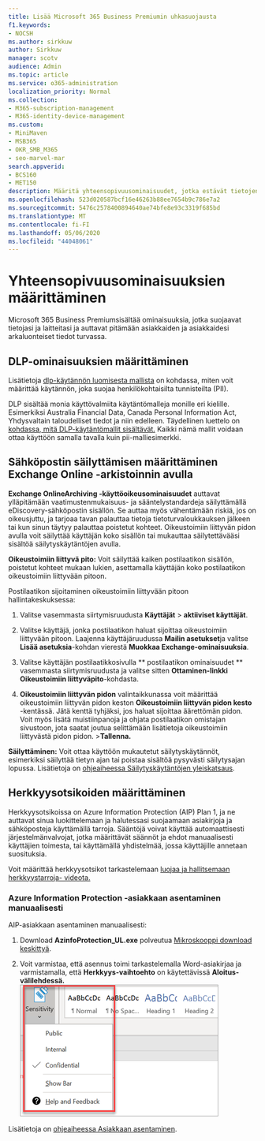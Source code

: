 ```yaml
---
title: Lisää Microsoft 365 Business Premiumin uhkasuojausta
f1.keywords:
- NOCSH
ms.author: sirkkuw
author: Sirkkuw
manager: scotv
audience: Admin
ms.topic: article
ms.service: o365-administration
localization_priority: Normal
ms.collection:
- M365-subscription-management
- M365-identity-device-management
ms.custom:
- MiniMaven
- MSB365
- OKR_SMB_M365
- seo-marvel-mar
search.appverid:
- BCS160
- MET150
description: Määritä yhteensopivuusominaisuudet, jotka estävät tietojen häviämisen ja auttavat pitämään asiakkaiden ja asiakkaidesi arkaluonteiset tiedot turvassa.
ms.openlocfilehash: 523d020587bcf16e46263b88ee7654b9c786e7a2
ms.sourcegitcommit: 5476c2578400894640ae74bfe8e93c3319f685bd
ms.translationtype: MT
ms.contentlocale: fi-FI
ms.lasthandoff: 05/06/2020
ms.locfileid: "44048061"
---
```

# <a name="set-up-compliance-features"></a>Yhteensopivuusominaisuuksien määrittäminen

Microsoft 365 Business Premiumsisältää ominaisuuksia, jotka suojaavat tietojasi ja laitteitasi ja auttavat pitämään asiakkaiden ja asiakkaidesi arkaluonteiset tiedot turvassa.

## <a name="set-up-dlp-features"></a>DLP-ominaisuuksien määrittäminen

Lisätietoja [dlp-käytännön luomisesta mallista](https://support.office.com/article/59414438-99f5-488b-975c-5023f2254369) on kohdassa, miten voit määrittää käytännön, joka suojaa henkilökohtaisilta tunnisteilta (PII). 
  
DLP sisältää monia käyttövalmiita käytäntömalleja monille eri kielille. Esimerkiksi Australia Financial Data, Canada Personal Information Act, Yhdysvaltain taloudelliset tiedot ja niin edelleen. Täydellinen luettelo on [kohdassa, mitä DLP-käytäntömallit sisältävät.](https://support.office.com/article/c2e588d3-8f4f-4937-a286-8c399f28953a) Kaikki nämä mallit voidaan ottaa käyttöön samalla tavalla kuin pii-malliesimerkki. 
  
## <a name="set-up-email-retention-with-exchange-online-archiving"></a>Sähköpostin säilyttämisen määrittäminen Exchange Online -arkistoinnin avulla

 **Exchange OnlineArchiving -käyttöoikeusominaisuudet** auttavat ylläpitämään vaatimustenmukaisuus- ja sääntelystandardeja säilyttämällä eDiscovery-sähköpostin sisällön. Se auttaa myös vähentämään riskiä, jos on oikeusjuttu, ja tarjoaa tavan palauttaa tietoja tietoturvaloukkauksen jälkeen tai kun sinun täytyy palauttaa poistetut kohteet. Oikeustoimiin liittyvän pidon avulla voit säilyttää käyttäjän koko sisällön tai mukauttaa säilytettävääsi sisältöä säilytyskäytäntöjen avulla.
  
**Oikeustoimiin liittyvä pito:** Voit säilyttää kaiken postilaatikon sisällön, poistetut kohteet mukaan lukien, asettamalla käyttäjän koko postilaatikon oikeustoimiin liittyvään pitoon. 
    
Postilaatikon sijoitaminen oikeustoimiin liittyvään pitoon hallintakeskuksessa:
    
1. Valitse vasemmasta siirtymisruudusta **Käyttäjät** \> **aktiiviset käyttäjät**.
    
2. Valitse käyttäjä, jonka postilaatikon haluat sijoittaa oikeustoimiin liittyvään pitoon. Laajenna käyttäjäruudussa **Mailin asetukset**ja valitse **Lisää asetuksia**-kohdan vierestä **Muokkaa Exchange-ominaisuuksia**.
    
3. Valitse käyttäjän postilaatikkosivulla ** postilaatikon ominaisuudet ** vasemmasta siirtymisruudusta ja valitse sitten **Ottaminen-linkki** **Oikeustoimiin liittyväpito**-kohdasta.
    
4. **Oikeustoimiin liittyvän pidon** valintaikkunassa voit määrittää oikeustoimiin liittyvän pidon keston **Oikeustoimiin liittyvän pidon kesto** -kentässä. Jätä kenttä tyhjäksi, jos haluat sijoittaa äärettömän pidon. Voit myös lisätä muistiinpanoja ja ohjata postilaatikon omistajan sivustoon, jota saatat joutua selittämään lisätietoja oikeustoimiin liittyvästä pidon pidon. \>**Tallenna.**
    
**Säilyttäminen:** Voit ottaa käyttöön mukautetut säilytyskäytännöt, esimerkiksi säilyttää tietyn ajan tai poistaa sisältöä pysyvästi säilytysajan lopussa. Lisätietoja on [ohjeaiheessa Säilytyskäytäntöjen yleiskatsaus](https://docs.microsoft.com/microsoft-365/compliance/retention-policies).

## <a name="set-up-sensitivity-labels"></a>Herkkyysotsikoiden määrittäminen

Herkkyysotsikoissa on Azure Information Protection (AIP) Plan 1, ja ne auttavat sinua luokittelemaan ja halutessasi suojaamaan asiakirjoja ja sähköposteja käyttämällä tarroja. Sääntöjä voivat käyttää automaattisesti järjestelmänvalvojat, jotka määrittävät säännöt ja ehdot manuaalisesti käyttäjien toimesta, tai käyttämällä yhdistelmää, jossa käyttäjille annetaan suosituksia.

Voit määrittää herkkyysotsikot tarkastelemaan [luojaa ja hallitsemaan herkkyystarroja- videota.](https://support.office.com/article/2fb96b54-7dd2-4f0c-ac8d-170790d4b8b9)



### <a name="install-the-azure-information-protection-client-manually"></a>Azure Information Protection -asiakkaan asentaminen manuaalisesti

AIP-asiakkaan asentaminen manuaalisesti:

1. Download **AzinfoProtection_UL.exe** polveutua [Mikroskooppi download keskittyä](https://www.microsoft.com/download/details.aspx?id=53018).
 
2. Voit varmistaa, että asennus toimi tarkastelemalla Word-asiakirjaa ja varmistamalla, että **Herkkyys-vaihtoehto** on käytettävissä **Aloitus-välilehdessä.**
<br/>![Word-asiakirjan Suojaus-välilehden avattava.](../media/word-sensitivity.png)

Lisätietoja on [ohjeaiheessa Asiakkaan asentaminen](https://docs.microsoft.com/azure/information-protection/infoprotect-tutorial-step3).
